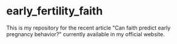 # early_fertility_faith
This is my repository for the recent article "Can faith predict early pregnancy behavior?" currently available in my official website. 
